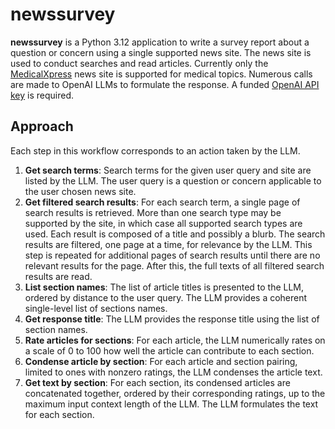 # newssurvey
**newssurvey** is a Python 3.12 application to write a survey report about a question or concern using a single supported news site. The news site is used to conduct searches and read articles. Currently only the [MedicalXpress](https://medicalxpress.com/) news site is supported for medical topics. Numerous calls are made to OpenAI LLMs to formulate the response. A funded [OpenAI API key](https://platform.openai.com/api-keys) is required.

## Approach
Each step in this workflow corresponds to an action taken by the LLM.

1. **Get search terms**: Search terms for the given user query and site are listed by the LLM. The user query is a question or concern applicable to the user chosen news site.
2. **Get filtered search results**: For each search term, a single page of search results is retrieved. More than one search type may be supported by the site, in which case all supported search types are used. Each result is composed of a title and possibly a blurb. The search results are filtered, one page at a time, for relevance by the LLM. This step is repeated for additional pages of search results until there are no relevant results for the page. After this, the full texts of all filtered search results are read.
3. **List section names**: The list of article titles is presented to the LLM, ordered by distance to the user query. The LLM provides a coherent single-level list of sections names.
4. **Get response title**: The LLM provides the response title using the list of section names.
5. **Rate articles for sections**: For each article, the LLM numerically rates on a scale of 0 to 100 how well the article can contribute to each section.
6. **Condense article by section**: For each article and section pairing, limited to ones with nonzero ratings, the LLM condenses the article text.
7. **Get text by section**: For each section, its condensed articles are concatenated together, ordered by their corresponding ratings, up to the maximum input context length of the LLM. The LLM formulates the text for each section.
